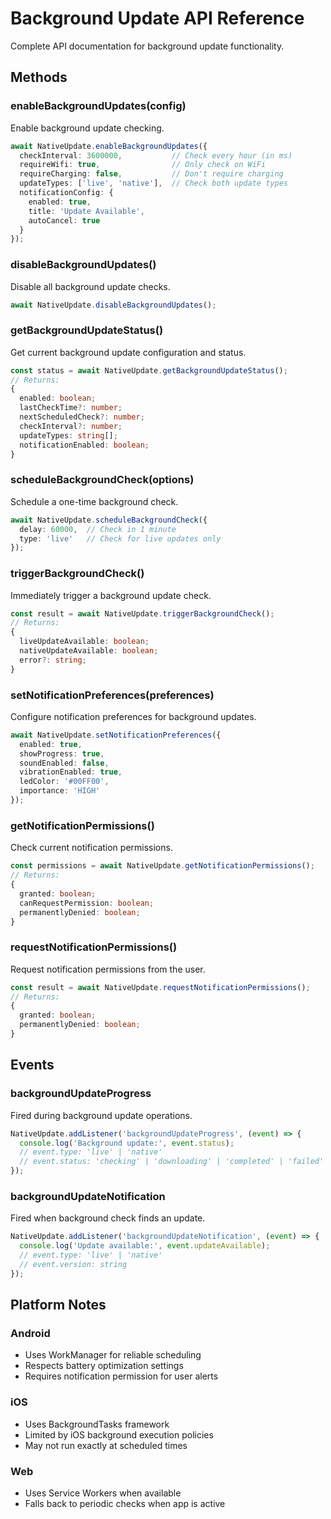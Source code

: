 # Background Update API Reference

Complete API documentation for background update functionality.

## Methods

### enableBackgroundUpdates(config)

Enable background update checking.

```typescript
await NativeUpdate.enableBackgroundUpdates({
  checkInterval: 3600000,           // Check every hour (in ms)
  requireWifi: true,                // Only check on WiFi
  requireCharging: false,           // Don't require charging
  updateTypes: ['live', 'native'],  // Check both update types
  notificationConfig: {
    enabled: true,
    title: 'Update Available',
    autoCancel: true
  }
});
```

### disableBackgroundUpdates()

Disable all background update checks.

```typescript
await NativeUpdate.disableBackgroundUpdates();
```

### getBackgroundUpdateStatus()

Get current background update configuration and status.

```typescript
const status = await NativeUpdate.getBackgroundUpdateStatus();
// Returns:
{
  enabled: boolean;
  lastCheckTime?: number;
  nextScheduledCheck?: number;
  checkInterval?: number;
  updateTypes: string[];
  notificationEnabled: boolean;
}
```

### scheduleBackgroundCheck(options)

Schedule a one-time background check.

```typescript
await NativeUpdate.scheduleBackgroundCheck({
  delay: 60000,  // Check in 1 minute
  type: 'live'   // Check for live updates only
});
```

### triggerBackgroundCheck()

Immediately trigger a background update check.

```typescript
const result = await NativeUpdate.triggerBackgroundCheck();
// Returns:
{
  liveUpdateAvailable: boolean;
  nativeUpdateAvailable: boolean;
  error?: string;
}
```

### setNotificationPreferences(preferences)

Configure notification preferences for background updates.

```typescript
await NativeUpdate.setNotificationPreferences({
  enabled: true,
  showProgress: true,
  soundEnabled: false,
  vibrationEnabled: true,
  ledColor: '#00FF00',
  importance: 'HIGH'
});
```

### getNotificationPermissions()

Check current notification permissions.

```typescript
const permissions = await NativeUpdate.getNotificationPermissions();
// Returns:
{
  granted: boolean;
  canRequestPermission: boolean;
  permanentlyDenied: boolean;
}
```

### requestNotificationPermissions()

Request notification permissions from the user.

```typescript
const result = await NativeUpdate.requestNotificationPermissions();
// Returns:
{
  granted: boolean;
  permanentlyDenied: boolean;
}
```

## Events

### backgroundUpdateProgress

Fired during background update operations.

```typescript
NativeUpdate.addListener('backgroundUpdateProgress', (event) => {
  console.log('Background update:', event.status);
  // event.type: 'live' | 'native'
  // event.status: 'checking' | 'downloading' | 'completed' | 'failed'
});
```

### backgroundUpdateNotification

Fired when background check finds an update.

```typescript
NativeUpdate.addListener('backgroundUpdateNotification', (event) => {
  console.log('Update available:', event.updateAvailable);
  // event.type: 'live' | 'native'
  // event.version: string
});
```

## Platform Notes

### Android
- Uses WorkManager for reliable scheduling
- Respects battery optimization settings
- Requires notification permission for user alerts

### iOS
- Uses BackgroundTasks framework
- Limited by iOS background execution policies
- May not run exactly at scheduled times

### Web
- Uses Service Workers when available
- Falls back to periodic checks when app is active